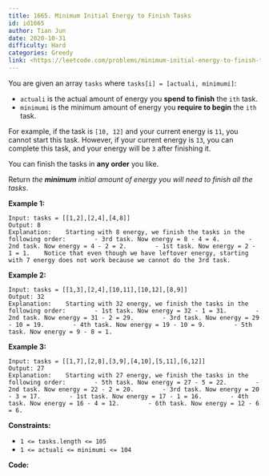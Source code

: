 ```yaml
---
title: 1665. Minimum Initial Energy to Finish Tasks
id: id1665
author: Tian Jun
date: 2020-10-31
difficulty: Hard
categories: Greedy
link: <https://leetcode.com/problems/minimum-initial-energy-to-finish-tasks/description/>
---
```


You are given an array `tasks` where `tasks[i] = [actuali, minimumi]`:

  * `actuali` is the actual amount of energy you **spend to finish** the `ith` task.
  * `minimumi` is the minimum amount of energy you **require to begin** the `ith` task.

For example, if the task is `[10, 12]` and your current energy is `11`, you
cannot start this task. However, if your current energy is `13`, you can
complete this task, and your energy will be `3` after finishing it.

You can finish the tasks in **any order** you like.

Return _the **minimum** initial amount of energy you will need_ _to finish all
the tasks_.



**Example 1:**
            
	Input: tasks = [[1,2],[2,4],[4,8]]    
	Output: 8    
	Explanation:    Starting with 8 energy, we finish the tasks in the following order:        - 3rd task. Now energy = 8 - 4 = 4.        - 2nd task. Now energy = 4 - 2 = 2.        - 1st task. Now energy = 2 - 1 = 1.    Notice that even though we have leftover energy, starting with 7 energy does not work because we cannot do the 3rd task.

**Example 2:**
            
	Input: tasks = [[1,3],[2,4],[10,11],[10,12],[8,9]]    
	Output: 32    
	Explanation:    Starting with 32 energy, we finish the tasks in the following order:        - 1st task. Now energy = 32 - 1 = 31.        - 2nd task. Now energy = 31 - 2 = 29.        - 3rd task. Now energy = 29 - 10 = 19.        - 4th task. Now energy = 19 - 10 = 9.        - 5th task. Now energy = 9 - 8 = 1.

**Example 3:**
            
	Input: tasks = [[1,7],[2,8],[3,9],[4,10],[5,11],[6,12]]    
	Output: 27    
	Explanation:    Starting with 27 energy, we finish the tasks in the following order:        - 5th task. Now energy = 27 - 5 = 22.        - 2nd task. Now energy = 22 - 2 = 20.        - 3rd task. Now energy = 20 - 3 = 17.        - 1st task. Now energy = 17 - 1 = 16.        - 4th task. Now energy = 16 - 4 = 12.        - 6th task. Now energy = 12 - 6 = 6.    



**Constraints:**

  * `1 <= tasks.length <= 105`
  * `1 <= actual​i <= minimumi <= 104`


**Code:**
